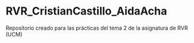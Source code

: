 # RVR_CristianCastillo_AidaAcha
Repositorio creado para las prácticas del tema 2 de la asignatura de RVR (UCM)
